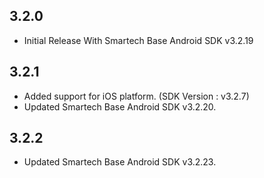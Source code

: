 ## 3.2.0

* Initial Release With Smartech Base Android SDK v3.2.19

## 3.2.1

* Added support for iOS platform. (SDK Version : v3.2.7)
* Updated Smartech Base Android SDK v3.2.20.

## 3.2.2

* Updated Smartech Base Android SDK v3.2.23.